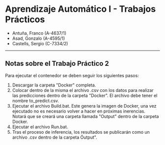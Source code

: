 # Aprendizaje Automático I - Trabajos Prácticos

- Antuña, Franco (A-4637/1)
- Asad, Gonzalo (A-4595/1)
- Castells, Sergio (C-7334/2)
---

## Notas sobre el Trabajo Práctico 2

Para ejecutar el contenedor se deben seguir los siguientes pasos:

1) Descargar la carpeta "Docker" completa.
2) Colocar dentro de la misma el archivo .csv con los datos para realizar las predicciones dentro de la carpeta "Docker". El archivo debe tener el nombre to_predict.csv.
3) Ejecutar el archivo Build.bat. Este genera la imagen de Docker, una vez ejecutado no es necesario volver a hacer en próximas inerencias. Notará que se creará una carpeta llamada "Output" dentro de la carpeta Docker.
4) Ejecutar el archivo Run.bat.
5) Tras el proceso de inferencia, los resultados se publicarán como un archivo .csv dentro de la carpeta Öutput".
